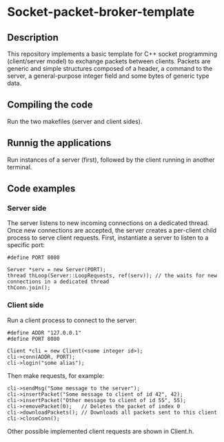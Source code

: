 # Socket-packet-broker-template

## Description

This repository implements a basic template for C++ socket programming (client/server model) to exchange packets between clients.
Packets are generic and simple structures composed of a header, a command to the server, a general-purpose integer field and some bytes of generic type data.

## Compiling the code
Run the two makefiles (server and client sides).


## Runnig the applications
Run instances of a server (first), followed by the client running in another terminal.


## Code examples

### Server side

The server listens to new incoming connections on a dedicated thread. Once new connections are accepted, the server
creates a per-client child process to serve client requests. First, instantiate a server to listen to a specific port:
```
#define PORT 8080

Server *serv = new Server(PORT);
thread thLoop(Server::LoopRequests, ref(serv)); // the waits for new connections in a dedicated thread
thConn.join();
```

### Client side

Run a client process to connect to the server:
```
#define ADDR "127.0.0.1"
#define PORT 8080

Client *cli = new Client(<some integer id>);
cli->conn(ADDR, PORT);
cli->login("some alias");
```

Then make requests, for example:
```
cli->sendMsg("Some message to the server"); 
cli->insertPacket("Some message to client of id 42", 42);
cli->insertPacket("Other message to client of id 55", 55);
cli->removePacket(0);   // Deletes the packet of index 0
cli->downloadPackets(); // Downloads all packets sent to this client
cli->closeConn();
```

Other possible implemented client requests are shown in Client.h.


